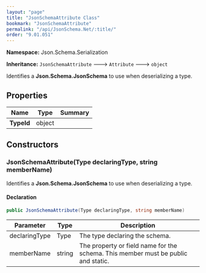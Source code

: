 ```yaml
---
layout: "page"
title: "JsonSchemaAttribute Class"
bookmark: "JsonSchemaAttribute"
permalink: "/api/JsonSchema.Net/:title/"
order: "9.01.051"
---
```

**Namespace:** Json.Schema.Serialization

**Inheritance:**
`JsonSchemaAttribute`
 🡒 
`Attribute`
 🡒 
`object`

Identifies a **Json.Schema.JsonSchema** to use when deserializing a type.

## Properties

| Name | Type | Summary |
|---|---|---|
| **TypeId** | object |  |

## Constructors

### JsonSchemaAttribute(Type declaringType, string memberName)

Identifies a **Json.Schema.JsonSchema** to use when deserializing a type.

#### Declaration

```c#
public JsonSchemaAttribute(Type declaringType, string memberName)
```

| Parameter | Type | Description |
|---|---|---|
| declaringType | Type | The type declaring the schema. |
| memberName | string | The property or field name for the schema.  This member must be public and static. |


